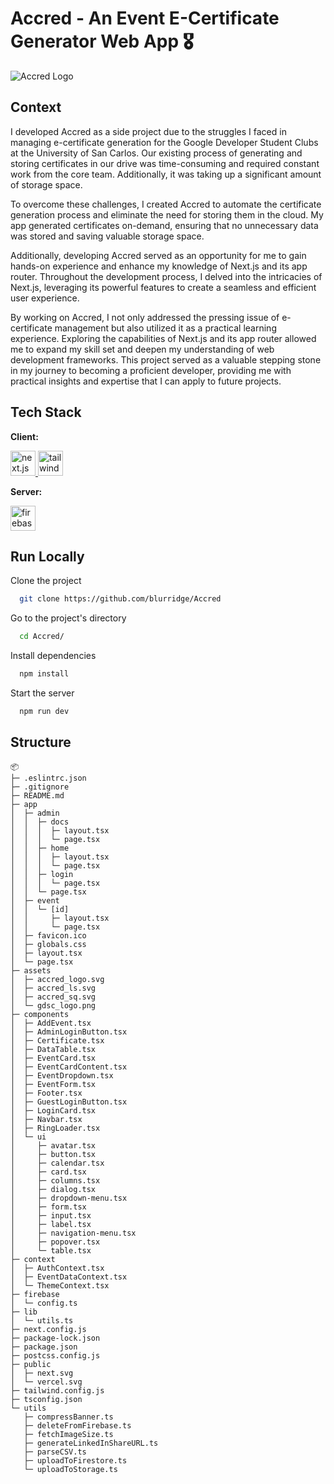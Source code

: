 # Accred - An Event E-Certificate Generator Web App 🎖️

![Accred Logo](https://i.imgur.com/gKwYMID.png)

## Context

I developed Accred as a side project due to the struggles I faced in managing e-certificate generation for the Google Developer Student Clubs at the University of San Carlos. Our existing process of generating and storing certificates in our drive was time-consuming and required constant work from the core team. Additionally, it was taking up a significant amount of storage space.

To overcome these challenges, I created Accred to automate the certificate generation process and eliminate the need for storing them in the cloud. My app generated certificates on-demand, ensuring that no unnecessary data was stored and saving valuable storage space.

Additionally, developing Accred served as an opportunity for me to gain hands-on experience and enhance my knowledge of Next.js and its app router. Throughout the development process, I delved into the intricacies of Next.js, leveraging its powerful features to create a seamless and efficient user experience.

By working on Accred, I not only addressed the pressing issue of e-certificate management but also utilized it as a practical learning experience. Exploring the capabilities of Next.js and its app router allowed me to expand my skill set and deepen my understanding of web development frameworks. This project served as a valuable stepping stone in my journey to becoming a proficient developer, providing me with practical insights and expertise that I can apply to future projects.

## Tech Stack

**Client:**

<p> <a href="https://nextjs.org/" target="_blank" rel="noreferrer"> <img src="https://cdn.worldvectorlogo.com/logos/next-js.svg" alt="next.js" width="40" height="40"/> </a> <a href="https://tailwindcss.com/" target="_blank" rel="noreferrer"> <img src="https://www.vectorlogo.zone/logos/tailwindcss/tailwindcss-icon.svg" alt="tailwind" width="40" height="40"/> </a> </p>

**Server:**

<p><a href="https://firebase.google.com/" target="_blank" rel="noreferrer"> <img src="https://www.vectorlogo.zone/logos/firebase/firebase-icon.svg" alt="firebase" width="40" height="40"/> </a> </p>

## Run Locally

Clone the project

```bash
  git clone https://github.com/blurridge/Accred
```

Go to the project's directory

```bash
  cd Accred/
```

Install dependencies

```bash
  npm install
```

Start the server

```bash
  npm run dev
```

## Structure

```
📦 
├─ .eslintrc.json
├─ .gitignore
├─ README.md
├─ app
│  ├─ admin
│  │  ├─ docs
│  │  │  ├─ layout.tsx
│  │  │  └─ page.tsx
│  │  ├─ home
│  │  │  ├─ layout.tsx
│  │  │  └─ page.tsx
│  │  ├─ login
│  │  │  └─ page.tsx
│  │  └─ page.tsx
│  ├─ event
│  │  └─ [id]
│  │     ├─ layout.tsx
│  │     └─ page.tsx
│  ├─ favicon.ico
│  ├─ globals.css
│  ├─ layout.tsx
│  └─ page.tsx
├─ assets
│  ├─ accred_logo.svg
│  ├─ accred_ls.svg
│  ├─ accred_sq.svg
│  └─ gdsc_logo.png
├─ components
│  ├─ AddEvent.tsx
│  ├─ AdminLoginButton.tsx
│  ├─ Certificate.tsx
│  ├─ DataTable.tsx
│  ├─ EventCard.tsx
│  ├─ EventCardContent.tsx
│  ├─ EventDropdown.tsx
│  ├─ EventForm.tsx
│  ├─ Footer.tsx
│  ├─ GuestLoginButton.tsx
│  ├─ LoginCard.tsx
│  ├─ Navbar.tsx
│  ├─ RingLoader.tsx
│  └─ ui
│     ├─ avatar.tsx
│     ├─ button.tsx
│     ├─ calendar.tsx
│     ├─ card.tsx
│     ├─ columns.tsx
│     ├─ dialog.tsx
│     ├─ dropdown-menu.tsx
│     ├─ form.tsx
│     ├─ input.tsx
│     ├─ label.tsx
│     ├─ navigation-menu.tsx
│     ├─ popover.tsx
│     └─ table.tsx
├─ context
│  ├─ AuthContext.tsx
│  ├─ EventDataContext.tsx
│  └─ ThemeContext.tsx
├─ firebase
│  └─ config.ts
├─ lib
│  └─ utils.ts
├─ next.config.js
├─ package-lock.json
├─ package.json
├─ postcss.config.js
├─ public
│  ├─ next.svg
│  └─ vercel.svg
├─ tailwind.config.js
├─ tsconfig.json
└─ utils
   ├─ compressBanner.ts
   ├─ deleteFromFirebase.ts
   ├─ fetchImageSize.ts
   ├─ generateLinkedInShareURL.ts
   ├─ parseCSV.ts
   ├─ uploadToFirestore.ts
   └─ uploadToStorage.ts
```
